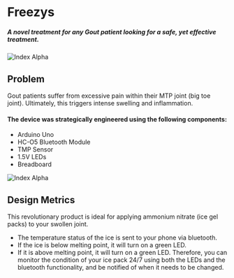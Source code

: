 # Freezys

##### A novel treatment for any Gout patient looking for a safe, yet effective treatment. 

![Index Alpha](https://github.com/seeamislam/Arduino/blob/master/DWG.png)

## Problem

Gout patients suffer from excessive pain within their MTP joint (big toe joint). Ultimately, this triggers intense swelling and inflammation. 

#### The device was strategically engineered using the following components: 
- Arduino Uno
- HC-O5 Bluetooth Module
- TMP Sensor
- 1.5V LEDs
- Breadboard

![Index Alpha](https://github.com/seeamislam/Arduino/blob/master/Render%201.png)

## Design Metrics

This revolutionary product is ideal for applying ammonium nitrate (ice gel packs) to your swollen joint. 
- The temperature status of the ice is sent to your phone via bluetooth.
- If the ice is below melting point, it will turn on a green LED. 
- If it is above melting point, it will turn on a green LED. 
Therefore, you can monitor the condition of your ice pack 24/7 using both the LEDs and the bluetooth functionality, and be notified of when it needs to be changed. 
